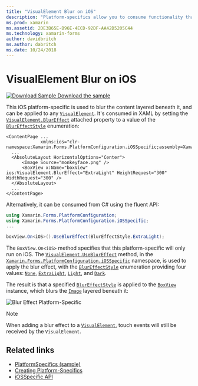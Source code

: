 ```yaml
---
title: "VisualElement Blur on iOS"
description: "Platform-specifics allow you to consume functionality that's only available on a specific platform, without implementing custom renderers or effects. This article explains how to consume the iOS platform-specific that applies blur to a VisualElement."
ms.prod: xamarin
ms.assetid: 2DE3B65E-B96E-4ECD-92DF-AA42D5205C44
ms.technology: xamarin-forms
author: davidbritch
ms.author: dabritch
ms.date: 10/24/2018
---
```


# VisualElement Blur on iOS

[![Download Sample](~/media/shared/download.png) Download the sample](https://docs.microsoft.com/samples/xamarin/xamarin-forms-samples/userinterface-platformspecifics)

This iOS platform-specific is used to blur the content layered beneath it, and can be applied to any [`VisualElement`](xref:Xamarin.Forms.VisualElement). It's consumed in XAML by setting the [`VisualElement.BlurEffect`](xref:Xamarin.Forms.PlatformConfiguration.iOSSpecific.VisualElement.BlurEffectProperty) attached property to a value of the [`BlurEffectStyle`](xref:Xamarin.Forms.PlatformConfiguration.iOSSpecific.BlurEffectStyle) enumeration:

```xaml
<ContentPage ...
             xmlns:ios="clr-namespace:Xamarin.Forms.PlatformConfiguration.iOSSpecific;assembly=Xamarin.Forms.Core">
  ...
  <AbsoluteLayout HorizontalOptions="Center">
      <Image Source="monkeyface.png" />
      <BoxView x:Name="boxView" ios:VisualElement.BlurEffect="ExtraLight" HeightRequest="300" WidthRequest="300" />
  </AbsoluteLayout>
  ...
</ContentPage>
```

Alternatively, it can be consumed from C# using the fluent API:

```csharp
using Xamarin.Forms.PlatformConfiguration;
using Xamarin.Forms.PlatformConfiguration.iOSSpecific;
...

boxView.On<iOS>().UseBlurEffect(BlurEffectStyle.ExtraLight);
```

The `BoxView.On<iOS>` method specifies that this platform-specific will only run on iOS. The [`VisualElement.UseBlurEffect`](xref:Xamarin.Forms.PlatformConfiguration.iOSSpecific.VisualElement.UseBlurEffect(Xamarin.Forms.IPlatformElementConfiguration{Xamarin.Forms.PlatformConfiguration.iOS,Xamarin.Forms.VisualElement},Xamarin.Forms.PlatformConfiguration.iOSSpecific.BlurEffectStyle)) method, in the [`Xamarin.Forms.PlatformConfiguration.iOSSpecific`](xref:Xamarin.Forms.PlatformConfiguration.iOSSpecific) namespace, is used to apply the blur effect, with the [`BlurEffectStyle`](xref:Xamarin.Forms.PlatformConfiguration.iOSSpecific.BlurEffectStyle) enumeration providing four values: [`None`](xref:Xamarin.Forms.PlatformConfiguration.iOSSpecific.BlurEffectStyle.None), [`ExtraLight`](xref:Xamarin.Forms.PlatformConfiguration.iOSSpecific.BlurEffectStyle.ExtraLight), [`Light`](xref:Xamarin.Forms.PlatformConfiguration.iOSSpecific.BlurEffectStyle.Light), and [`Dark`](xref:Xamarin.Forms.PlatformConfiguration.iOSSpecific.BlurEffectStyle.Dark).

The result is that a specified [`BlurEffectStyle`](xref:Xamarin.Forms.PlatformConfiguration.iOSSpecific.BlurEffectStyle) is applied to the [`BoxView`](xref:Xamarin.Forms.BoxView) instance, which blurs the [`Image`](xref:Xamarin.Forms.Image) layered beneath it:

![](applying-blur-images/blur-effect.png "Blur Effect Platform-Specific")

> [!NOTE]
> When adding a blur effect to a [`VisualElement`](xref:Xamarin.Forms.VisualElement), touch events will still be received by the `VisualElement`.

## Related links

- [PlatformSpecifics (sample)](https://docs.microsoft.com/samples/xamarin/xamarin-forms-samples/userinterface-platformspecifics)
- [Creating Platform-Specifics](~/xamarin-forms/platform/platform-specifics/index.md#creating-platform-specifics)
- [iOSSpecific API](xref:Xamarin.Forms.PlatformConfiguration.iOSSpecific)
